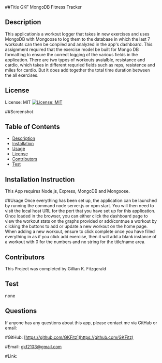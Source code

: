 ##Title 
GKF MongoDB Fitness Tracker

## Description
This applicationis a  workout logger that takes in new exercises and uses MongoDB with Mongoose to log them to the database in which the last 7 workouts can then be conpiled and analyzed in the app's dashboard. This assignment required that the exercise model be built for Mongo DB formatting to ensure the correct logging of the various fields in the application. There are two types of workouts avaialble, resistance and cardio, which takes in different requried fields such as reps, resistence and miles for cardio. But it does add together the total time duration between the all exercises.


## License
 License: MIT
[![License: MIT](https://img.shields.io/badge/License-MIT-yellow.svg)](https://opensource.org/licenses/MIT)

##Screenshot


## Table of Contents
* [Description](#Description)
* [Installation](#Installation)
* [Usage](#Usage)
* [License](#License)
* [Contributors](#Contributors)
* [Test](#Test)


## Installation Instruction
This App requires Node.js, Express, MongoDB and Mongoose.

##Usage 
Once everything has been set up, the application can be launched by running the command node server.js or npm start. You will then need to visit the local host URL for the port that you have set up for this application. Once loaded in the browser, you can either click the dashboard page to view the workout stats on the graphs provided or add/contnue a workout by clicking the buttons to add or update a new workout on the home page. When adding a new workout, ensure to click complete once you have filled everything in as if you click add exercise, then it will add a blank instance of a workout with 0 for the numbers and no string for the title/name area.


## Contributors
This Project was completed by Gillian K. Fitzgerald

## Test
none

## Questions
If anyone has any questions about this app, please contact me via GitHub or email:

#GitHub: [https://github.com/GKFitz](https://github.com/GKFitz)

#Email: [gkf2103@gmail.com](gkf2103@gmail.com)

#Link:
